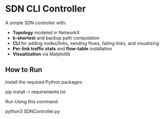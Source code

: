 # SDN CLI Controller

A simple SDN controller with:

- **Topology** modeled in NetworkX  
- **k‑shortest** and backup path computation  
- **CLI** for adding nodes/links, sending flows, failing links, and visualizing  
- **Per‑link traffic stats** and **flow‑table** installation  
- **Visualization** via Matplotlib  

## How to Run

Install the required Python packages:

pip install -r requirements.txt

Run Using this command:

python3 SDNController.py
